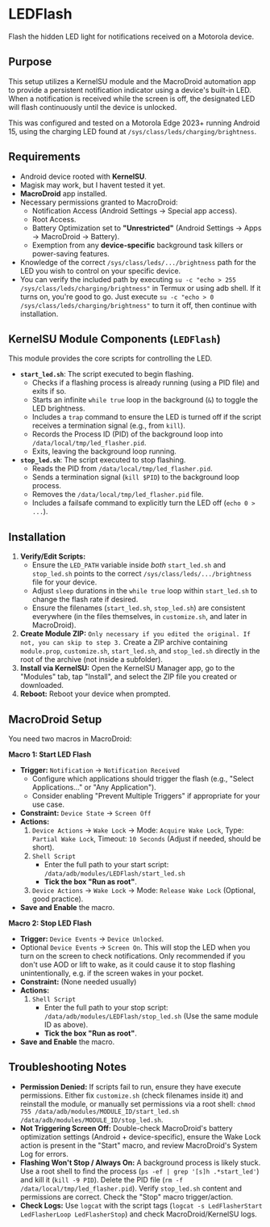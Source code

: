 # LEDFlash
Flash the hidden LED light for notifications received on a Motorola device.

## Purpose

This setup utilizes a KernelSU module and the MacroDroid automation app to provide a persistent notification indicator using a device's built-in LED. When a notification is received while the screen is off, the designated LED will flash continuously until the device is unlocked.

This was configured and tested on a Motorola Edge 2023+ running Android 15, using the charging LED found at `/sys/class/leds/charging/brightness`.

## Requirements

* Android device rooted with **KernelSU**.
* Magisk may work, but I havent tested it yet.
* **MacroDroid** app installed.
* Necessary permissions granted to MacroDroid:
    * Notification Access (Android Settings -> Special app access).
    * Root Access.
    * Battery Optimization set to **"Unrestricted"** (Android Settings -> Apps -> MacroDroid -> Battery).
    * Exemption from any **device-specific** background task killers or power-saving features.
* Knowledge of the correct `/sys/class/leds/.../brightness` path for the LED you wish to control on your specific device.
* You can verify the included path by executing `su -c "echo > 255 /sys/class/leds/charging/brightness"` in Termux or using adb shell. If it turns on, you're good to go. Just execute
`su -c "echo > 0 /sys/class/leds/charging/brightness"` to turn it off, then continue with installation.


## KernelSU Module Components (`LEDFlash`)

This module provides the core scripts for controlling the LED.

* **`start_led.sh`**: The script executed to begin flashing.
    * Checks if a flashing process is already running (using a PID file) and exits if so.
    * Starts an infinite `while true` loop in the background (`&`) to toggle the LED brightness.
    * Includes a `trap` command to ensure the LED is turned off if the script receives a termination signal (e.g., from `kill`).
    * Records the Process ID (PID) of the background loop into `/data/local/tmp/led_flasher.pid`.
    * Exits, leaving the background loop running.
* **`stop_led.sh`**: The script executed to stop flashing.
    * Reads the PID from `/data/local/tmp/led_flasher.pid`.
    * Sends a termination signal (`kill $PID`) to the background loop process.
    * Removes the `/data/local/tmp/led_flasher.pid` file.
    * Includes a failsafe command to explicitly turn the LED off (`echo 0 > ...`).

## Installation

1.  **Verify/Edit Scripts:**
    * Ensure the `LED_PATH` variable inside *both* `start_led.sh` and `stop_led.sh` points to the correct `/sys/class/leds/.../brightness` file for your device.
    * Adjust `sleep` durations in the `while true` loop within `start_led.sh` to change the flash rate if desired.
    * Ensure the filenames (`start_led.sh`, `stop_led.sh`) are consistent everywhere (in the files themselves, in `customize.sh`, and later in MacroDroid).
2.  **Create Module ZIP:**
`Only necessary if you edited the original. If not, you can skip to step 3.` Create a ZIP archive containing `module.prop`, `customize.sh`, `start_led.sh`, and `stop_led.sh` directly in the root of the archive (not inside a subfolder).
4.  **Install via KernelSU:** Open the KernelSU Manager app, go to the "Modules" tab, tap "Install", and select the ZIP file you created or downloaded.
5.  **Reboot:** Reboot your device when prompted.

## MacroDroid Setup

You need two macros in MacroDroid:

**Macro 1: Start LED Flash**

* **Trigger:** `Notification` -> `Notification Received`
    * Configure which applications should trigger the flash (e.g., "Select Applications..." or "Any Application").
    * Consider enabling "Prevent Multiple Triggers" if appropriate for your use case.
* **Constraint:** `Device State` -> `Screen Off`
* **Actions:**
    1.  `Device Actions` -> `Wake Lock` -> Mode: `Acquire Wake Lock`, Type: `Partial Wake Lock`, Timeout: `10 Seconds` (Adjust if needed, should be short).
    2.  `Shell Script`
        * Enter the full path to your start script: `/data/adb/modules/LEDFlash/start_led.sh`
        * **Tick the box "Run as root"**.
    3.  `Device Actions` -> `Wake Lock` -> Mode: `Release Wake Lock` (Optional, good practice).
* **Save and Enable** the macro.

**Macro 2: Stop LED Flash**

* **Trigger:** `Device Events` -> `Device Unlocked`.
* Optional `Device Events` -> `Screen On`. This will stop the LED when you turn on the screen to check notifications. Only recommended if you don't use AOD or lift to wake, as it could cause it to stop flashing unintentionally, e.g. if the screen wakes in your pocket.
* **Constraint:** (None needed usually)
* **Actions:**
    1.  `Shell Script`
        * Enter the full path to your stop script: `/data/adb/modules/LEDFlash/stop_led.sh` (Use the same module ID as above).
        * **Tick the box "Run as root"**.
* **Save and Enable** the macro.

## Troubleshooting Notes

* **Permission Denied:** If scripts fail to run, ensure they have execute permissions. Either fix `customize.sh` (check filenames inside it) and reinstall the module, or manually set permissions via a root shell: `chmod 755 /data/adb/modules/MODULE_ID/start_led.sh /data/adb/modules/MODULE_ID/stop_led.sh`.
* **Not Triggering Screen Off:** Double-check MacroDroid's battery optimization settings (Android + device-specific), ensure the Wake Lock action is present in the "Start" macro, and review MacroDroid's System Log for errors.
* **Flashing Won't Stop / Always On:** A background process is likely stuck. Use a root shell to find the process (`ps -ef | grep '[s]h .*start_led'`) and kill it (`kill -9 PID`). Delete the PID file (`rm -f /data/local/tmp/led_flasher.pid`). Verify `stop_led.sh` content and permissions are correct. Check the "Stop" macro trigger/action.
* **Check Logs:** Use `logcat` with the script tags (`logcat -s LedFlasherStart LedFlasherLoop LedFlasherStop`) and check MacroDroid/KernelSU logs.
